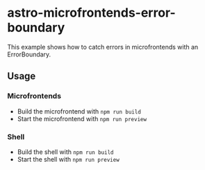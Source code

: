 # astro-microfrontends-error-boundary

This example shows how to catch errors in microfrontends with an ErrorBoundary.

## Usage

### Microfrontends

- Build the microfrontend with `npm run build`
- Start the microfrontend with `npm run preview`

### Shell

- Build the shell with `npm run build`
- Start the shell with `npm run preview`
